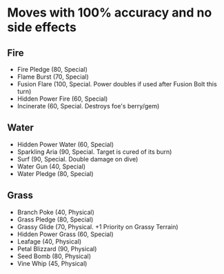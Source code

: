 # Moves with 100% accuracy and no side effects

## Fire

- Fire Pledge (80, Special)
- Flame Burst (70, Special)
- Fusion Flare (100, Special. Power doubles if used after Fusion Bolt this turn)
- Hidden Power Fire (60, Special)
- Incinerate (60, Special. Destroys foe's berry/gem)

## Water

- Hidden Power Water (60, Special)
- Sparkling Aria (90, Special. Target is cured of its burn)
- Surf (90, Special. Double damage on dive)
- Water Gun (40, Special)
- Water Pledge (80, Special)

## Grass

- Branch Poke (40, Physical)
- Grass Pledge (80, Special)
- Grassy Glide (70, Physical. +1 Priority on Grassy Terrain)
- Hidden Power Grass (60, Special)
- Leafage (40, Physical)
- Petal Blizzard (90, Physical)
- Seed Bomb (80, Physical)
- Vine Whip (45, Physical)

